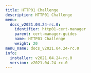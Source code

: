 ```yaml
---
title: HTTP01 Challenge
description: HTTP01 Challenge
menu:
  docs_v2021.04.24-rc.0:
    identifier: http01-cert-manager
    parent: cert-manager-guides
    name: HTTP01 Challenge
    weight: 20
menu_name: docs_v2021.04.24-rc.0
info:
  installer: v2021.04.24-rc.0
  version: v2021.04.24-rc.0
---
```


